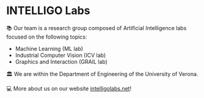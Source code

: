 # INTELLIGO Labs #

📚 Our team is a research group composed of Artificial Intelligence labs focused on the following topics:
* Machine Learning (ML lab)
* Industrial Computer Vision (ICV lab)
* Graphics and Interaction (GRAIL lab)

🏛 We are within the Department of Engineering of the University of Verona.

💻 More about us on our website [intelligolabs.net](https://intelligolabs.net)!
